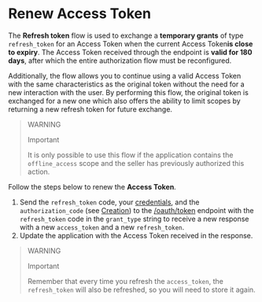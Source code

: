 # Renew Access Token
 
The **Refresh token** flow is used to exchange a **temporary grants** of type `refresh_token` for an Access Token when the current Access Token**is close to expiry**. The Access Token received through the endpoint is **valid for 180 days**, after which the entire authorization flow must be reconfigured.
 
Additionally, the flow allows you to continue using a valid Access Token with the same characteristics as the original token without the need for a new interaction with the user. By performing this flow, the original token is exchanged for a new one which also offers the ability to limit scopes by returning a new refresh token for future exchange.
 
> WARNING
>
> Important
>
> It is only possible to use this flow if the application contains the `offline_access` scope and the seller has previously authorized this action.
 
Follow the steps below to renew the **Access Token**.
 
1. Send the `refresh_token` code, your [credentials](/developers/en/docs/your-integrations/credentials), and the `authorization_code` (see [Creation](/developers/en/docs/security/oauth/creation#bookmark_authorization_code)) to the [/oauth/token](/developers/en/reference/oauth/_oauth_token/post) endpoint with the `refresh_token` code in the `grant_type` string to receive a new response with a new `access_token` and a new `refresh_token`.
2. Update the application with the Access Token received in the response.
 
> WARNING
>
> Important
>
> Remember that every time you refresh the `access_token`, the `refresh_token` will also be refreshed, so you will need to store it again.
